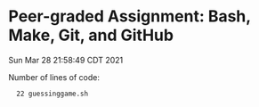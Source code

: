 # Peer-graded Assignment: Bash, Make, Git, and GitHub

Sun Mar 28 21:58:49 CDT 2021

Number of lines of code:

      22 guessinggame.sh
